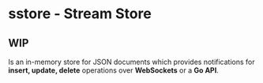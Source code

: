 # sstore - Stream Store
## WIP

Is an in-memory store for JSON documents which provides notifications for **insert, update, delete** operations over **WebSockets** or a **Go API**.

